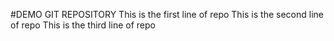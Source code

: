 #DEMO GIT REPOSITORY
This is the first line of repo
This is the second line of repo
This is the third line of repo

